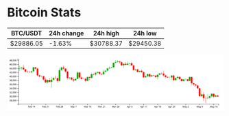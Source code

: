 # Bitcoin Stats

BTC/USDT|24h change|24h high|24h low|
|---|---|---|---|
|$29886.05|-1.63%|$30788.37|$29450.38|

<img src="./chart.svg">
